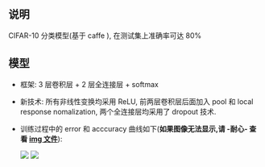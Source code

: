 ## 说明

CIFAR-10 分类模型(基于 caffe ), 在测试集上准确率可达 80%

## 模型

* 框架: 3 层卷积层 + 2 层全连接层 + softmax

* 新技术: 所有非线性变换均采用 ReLU, 前两层卷积层后面加入 pool 和 local response nomalization, 两个全连接层均采用了 dropout 技术.

* 训练过程中的 error 和 acccuracy 曲线如下(**如果图像无法显示,请 -耐心- 查看 [img 文件](https://github.com/dailiang/cifar-10/tree/master/img)**): 

   <img src='https://github.com/dailiang/cifar-10/tree/master/img/cifar-10.png' />

   <img src='https://github.com/dailiang/cifar-10/tree/master/img/cifar-10%20-loss.png' />
